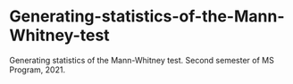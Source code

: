 # Generating-statistics-of-the-Mann-Whitney-test
Generating statistics of the Mann-Whitney test. Second semester of MS Program, 2021.
